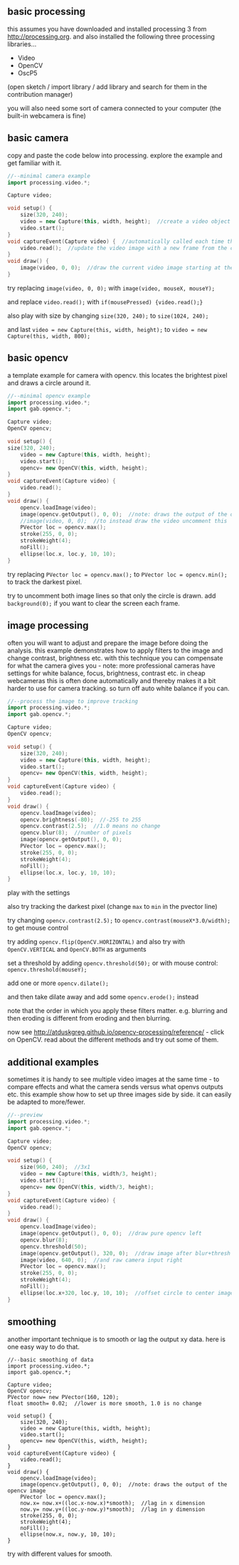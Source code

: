 basic processing
--------------------

this assumes you have downloaded and installed processing 3 from <http://processing.org>.
and also installed the following three processing libraries...

* Video
* OpenCV
* OscP5

(open sketch / import library / add library and search for them in the contribution manager)

you will also need some sort of camera connected to your computer (the built-in webcamera is fine)

basic camera
--

copy and paste the code below into processing. explore the example and get familiar with it.

```cpp
//--minimal camera example
import processing.video.*;

Capture video;

void setup() {
    size(320, 240);
    video = new Capture(this, width, height);  //create a video object
    video.start();
}
void captureEvent(Capture video) {  //automatically called each time there is a new image read by the camera
    video.read();  //update the video image with a new frame from the camera
}
void draw() {
    image(video, 0, 0);  //draw the current video image starting at the upper left corner
}
```

try replacing `image(video, 0, 0);` with `image(video, mouseX, mouseY);`

and replace `video.read();` with `if(mousePressed) {video.read();}`

also play with size by changing `size(320, 240);` to `size(1024, 240);`

and last `video = new Capture(this, width, height);` to `video = new Capture(this, width, 800);`

basic opencv
--

a template example for camera with opencv. this locates the brightest pixel and draws a circle around it.

```cpp
//--minimal opencv example
import processing.video.*;
import gab.opencv.*;

Capture video;
OpenCV opencv;

void setup() {
size(320, 240);
    video = new Capture(this, width, height);
    video.start();
    opencv= new OpenCV(this, width, height);
}
void captureEvent(Capture video) {
    video.read();
}
void draw() {
    opencv.loadImage(video);
    image(opencv.getOutput(), 0, 0);  //note: draws the output of the opencv image
    //image(video, 0, 0);  //to instead draw the video uncomment this
    PVector loc = opencv.max();
    stroke(255, 0, 0);
    strokeWeight(4);
    noFill();
    ellipse(loc.x, loc.y, 10, 10);
}
```

try replacing `PVector loc = opencv.max();` to `PVector loc = opencv.min();` to track the darkest pixel.

try to uncomment both image lines so that only the circle is drawn. add `background(0);` if you want to clear the screen each frame.

image processing
--

often you will want to adjust and prepare the image before doing the analysis. this example demonstrates how to apply filters to the image and change contrast, brightness etc. with this technique you can compensate for what the camera gives you - note: more professional cameras have settings for white balance, focus, brightness, contrast etc. in cheap webcameras this is often done automatically and thereby makes it a bit harder to use for camera tracking. so turn off auto white balance if you can.

```cpp
//--process the image to improve tracking
import processing.video.*;
import gab.opencv.*;

Capture video;
OpenCV opencv;

void setup() {
    size(320, 240);
    video = new Capture(this, width, height);
    video.start();
    opencv= new OpenCV(this, width, height);
}
void captureEvent(Capture video) {
    video.read();
}
void draw() {
    opencv.loadImage(video);
    opencv.brightness(-80);  //-255 to 255
    opencv.contrast(2.5);  //1.0 means no change
    opencv.blur(8);  //number of pixels
    image(opencv.getOutput(), 0, 0);
    PVector loc = opencv.max();
    stroke(255, 0, 0);
    strokeWeight(4);
    noFill();
    ellipse(loc.x, loc.y, 10, 10);
}
```

play with the settings

also try tracking the darkest pixel (change `max` to `min` in the pvector line)

try changing `opencv.contrast(2.5);` to `opencv.contrast(mouseX*3.0/width);` to get mouse control

try adding `opencv.flip(OpenCV.HORIZONTAL)` and also try with `OpenCV.VERTICAL` and `OpenCV.BOTH` as arguments

set a threshold by adding `opencv.threshold(50);` or with mouse control: `opencv.threshold(mouseY);`

add one or more `opencv.dilate();`

and then take dilate away and add some `opencv.erode();` instead

note that the order in which you apply these filters matter. e.g. blurring and then eroding is different from eroding and then blurring.

now see <http://atduskgreg.github.io/opencv-processing/reference/> - click on OpenCV. read about the different methods and try out some of them.

additional examples
--

sometimes it is handy to see multiple video images at the same time - to compare effects and what the camera sends versus what openvs outputs etc.
this example show how to set up three images side by side. it can easily be adapted to more/fewer.

```cpp
//--preview
import processing.video.*;
import gab.opencv.*;

Capture video;
OpenCV opencv;

void setup() {
    size(960, 240);  //3x1
    video = new Capture(this, width/3, height);
    video.start();
    opencv= new OpenCV(this, width/3, height);
}
void captureEvent(Capture video) {
    video.read();
}
void draw() {
    opencv.loadImage(video);
    image(opencv.getOutput(), 0, 0);  //draw pure opencv left
    opencv.blur(8);
    opencv.threshold(50);
    image(opencv.getOutput(), 320, 0);  //draw image after blur+thresh center
    image(video, 640, 0);  //and raw camera input right
    PVector loc = opencv.max();
    stroke(255, 0, 0);
    strokeWeight(4);
    noFill();
    ellipse(loc.x+320, loc.y, 10, 10);  //offset circle to center image
}
```

smoothing
--

another important technique is to smooth or lag the output xy data. here is one easy way to do that.

```
//--basic smoothing of data
import processing.video.*;
import gab.opencv.*;

Capture video;
OpenCV opencv;
PVector now= new PVector(160, 120);
float smooth= 0.02;  //lower is more smooth, 1.0 is no change

void setup() {
    size(320, 240);
    video = new Capture(this, width, height);
    video.start();
    opencv= new OpenCV(this, width, height);
}
void captureEvent(Capture video) {
    video.read();
}
void draw() {
    opencv.loadImage(video);
    image(opencv.getOutput(), 0, 0);  //note: draws the output of the opencv image
    PVector loc = opencv.max();
    now.x= now.x+((loc.x-now.x)*smooth);  //lag in x dimension
    now.y= now.y+((loc.y-now.y)*smooth);  //lag in y dimension
    stroke(255, 0, 0);
    strokeWeight(4);
    noFill();
    ellipse(now.x, now.y, 10, 10);
}
```

try with different values for smooth.
